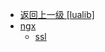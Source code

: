 - [返回上一级 [lualib]](服务部署/Nginx/模板/nginx-1.24.0/Openresty/openresty-1.21.4.3-win64/lualib/)
- [ngx](服务部署/Nginx/模板/nginx-1.24.0/Openresty/openresty-1.21.4.3-win64/lualib/ngx/)
  - [ssl](服务部署/Nginx/模板/nginx-1.24.0/Openresty/openresty-1.21.4.3-win64/lualib/ngx/ssl/)
